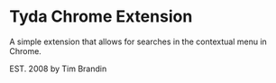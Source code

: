 # Tyda Chrome Extension

A simple extension that allows for searches in the contextual menu in Chrome.

EST. 2008 by Tim Brandin
